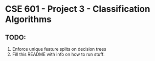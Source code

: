 # CSE 601 - Project 3 - Classification Algorithms

## TODO:
1. Enforce unique feature splits on decision trees
2. Fill this README with info on how to run stuff:
